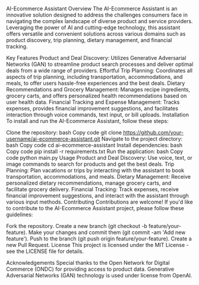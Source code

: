 AI-Ecommerce Assistant
Overview
The AI-Ecommerce Assistant is an innovative solution designed to address the challenges consumers face in navigating the complex landscape of diverse product and service providers. Leveraging the power of AI and cutting-edge technology, this assistant offers versatile and convenient solutions across various domains such as product discovery, trip planning, dietary management, and financial tracking.

Key Features
Product and Deal Discovery: Utilizes Generative Adversarial Networks (GAN) to streamline product search processes and deliver optimal deals from a wide range of providers.
Effortful Trip Planning: Coordinates all aspects of trip planning, including transportation, accommodations, and meals, to offer users hassle-free experiences and the best deals.
Dietary Recommendations and Grocery Management: Manages recipe ingredients, grocery carts, and offers personalized health recommendations based on user health data.
Financial Tracking and Expense Management: Tracks expenses, provides financial improvement suggestions, and facilitates interaction through voice commands, text input, or bill uploads.
Installation
To install and run the AI-Ecommerce Assistant, follow these steps:

Clone the repository:
bash
Copy code
git clone https://github.com/your-username/ai-ecommerce-assistant.git
Navigate to the project directory:
bash
Copy code
cd ai-ecommerce-assistant
Install dependencies:
bash
Copy code
pip install -r requirements.txt
Run the application:
bash
Copy code
python main.py
Usage
Product and Deal Discovery: Use voice, text, or image commands to search for products and get the best deals.
Trip Planning: Plan vacations or trips by interacting with the assistant to book transportation, accommodations, and meals.
Dietary Management: Receive personalized dietary recommendations, manage grocery carts, and facilitate grocery delivery.
Financial Tracking: Track expenses, receive financial improvement suggestions, and interact with the assistant through various input methods.
Contributing
Contributions are welcome! If you'd like to contribute to the AI-Ecommerce Assistant project, please follow these guidelines:

Fork the repository.
Create a new branch (git checkout -b feature/your-feature).
Make your changes and commit them (git commit -am 'Add new feature').
Push to the branch (git push origin feature/your-feature).
Create a new Pull Request.
License
This project is licensed under the MIT License - see the LICENSE file for details.

Acknowledgements
Special thanks to the Open Network for Digital Commerce (ONDC) for providing access to product data.
Generative Adversarial Networks (GAN) technology is used under license from OpenAI.
